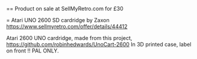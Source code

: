 == Product on sale at SellMyRetro.com for £30

= Atari UNO 2600 SD cardridge by Zaxon
  https://www.sellmyretro.com/offer/details/44412
  
Atari 2600 UNO cardridge, made from this project, https://github.com/robinhedwards/UnoCart-2600
In 3D printed case, label on front !!
PAL ONLY.
